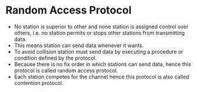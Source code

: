 # Random Access Protocol

- No station is superior to other and none station is assigned control over others, i.e. no station permits or stops other stations from transmitting data.
- This means station can send data whenever it wants.
- To avoid collision station must send data by executing a procedure or condition defined by the protocol.
- Because there is no fix order in which stations can send data, hence this protocol is called random access protocol.
- Each station competes for the channel hence this protocol is also called contention protocol.

